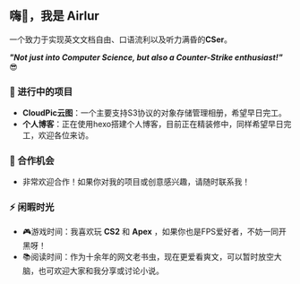 
## 嗨👋，我是 Airlur
一个致力于实现英文文档自由、口语流利以及听力满昏的**CSer**。

***"Not just into Computer Science, but also a Counter-Strike enthusiast!"*** 😎

### 🌱 进行中的项目
- **CloudPic云图**：一个主要支持S3协议的对象存储管理相册，希望早日完工。
- **个人博客**：正在使用hexo搭建个人博客，目前正在精装修中，同样希望早日完工，欢迎各位来访。

### 🤝 合作机会
- 非常欢迎合作！如果你对我的项目或创意感兴趣，请随时联系我！

### ⚡ 闲暇时光
- 🎮游戏时间：我喜欢玩 **CS2** 和 **Apex** ，如果你也是FPS爱好者，不妨一同开黑呀！
- 📚阅读时间：作为十余年的网文老书虫，现在更爱看爽文，可以暂时放空大脑，也可欢迎大家和我分享或讨论小说。


